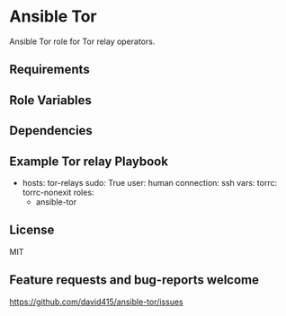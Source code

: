 Ansible Tor
===========

Ansible Tor role for Tor relay operators.


Requirements
------------


Role Variables
--------------


Dependencies
------------


Example Tor relay Playbook
--------------------------

  - hosts: tor-relays
    sudo: True
    user: human
    connection: ssh
    vars:
      torrc: torrc-nonexit
    roles:
      - ansible-tor

License
-------

MIT


Feature requests and bug-reports welcome
----------------------------------------

https://github.com/david415/ansible-tor/issues

